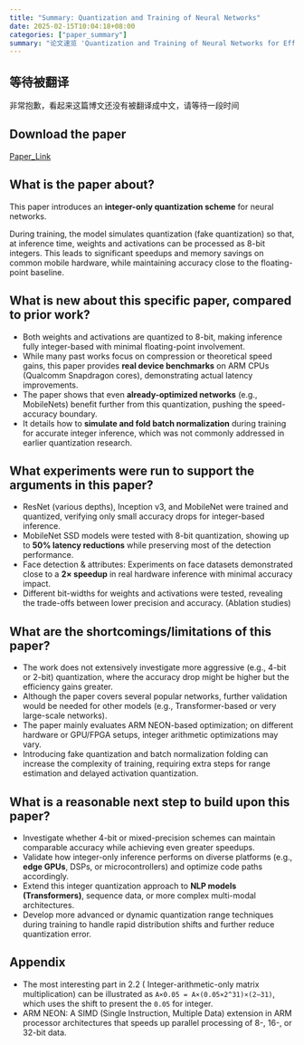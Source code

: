 ```yaml
---
title: "Summary: Quantization and Training of Neural Networks"
date: 2025-02-15T10:04:18+08:00
categories: ["paper_summary"]
summary: "论文速览 'Quantization and Training of Neural Networks for Efficient Integer-Arithmetic-Only Inference'"
---
```


## 等待被翻译

非常抱歉，看起来这篇博文还没有被翻译成中文，请等待一段时间

## Download the paper

[Paper_Link](https://arxiv.org/pdf/1712.05877)

## What is the paper about?

This paper introduces an **integer-only quantization scheme** for neural networks.

During training, the model simulates quantization (fake quantization) so that, at inference time, weights and activations can be processed as 8-bit integers. This leads to significant speedups and memory savings on common mobile hardware, while maintaining accuracy close to the floating-point baseline.

## What is new about this specific paper, compared to prior work?

- Both weights and activations are quantized to 8-bit, making inference fully integer-based with minimal floating-point involvement.
- While many past works focus on compression or theoretical speed gains, this paper provides **real device benchmarks** on ARM CPUs (Qualcomm Snapdragon cores), demonstrating actual latency improvements.
- The paper shows that even **already-optimized networks** (e.g., MobileNets) benefit further from this quantization, pushing the speed-accuracy boundary.
- It details how to **simulate and fold batch normalization** during training for accurate integer inference, which was not commonly addressed in earlier quantization research.

## What experiments were run to support the arguments in this paper?

- ResNet (various depths), Inception v3, and MobileNet were trained and quantized, verifying only small accuracy drops for integer-based inference.
- MobileNet SSD models were tested with 8-bit quantization, showing up to **50% latency reductions** while preserving most of the detection performance.
- Face detection & attributes: Experiments on face datasets demonstrated close to a **2× speedup** in real hardware inference with minimal accuracy impact.
- Different bit-widths for weights and activations were tested, revealing the trade-offs between lower precision and accuracy. (Ablation studies)

## What are the shortcomings/limitations of this paper?

- The work does not extensively investigate more aggressive (e.g., 4-bit or 2-bit) quantization, where the accuracy drop might be higher but the efficiency gains greater.
- Although the paper covers several popular networks, further validation would be needed for other models (e.g., Transformer-based or very large-scale networks).
- The paper mainly evaluates ARM NEON-based optimization; on different hardware or GPU/FPGA setups, integer arithmetic optimizations may vary.
- Introducing fake quantization and batch normalization folding can increase the complexity of training, requiring extra steps for range estimation and delayed activation quantization.

## What is a reasonable next step to build upon this paper?

- Investigate whether 4-bit or mixed-precision schemes can maintain comparable accuracy while achieving even greater speedups.
- Validate how integer-only inference performs on diverse platforms (e.g., **edge GPUs**, DSPs, or microcontrollers) and optimize code paths accordingly.
- Extend this integer quantization approach to **NLP models (Transformers)**, sequence data, or more complex multi-modal architectures.
- Develop more advanced or dynamic quantization range techniques during training to handle rapid distribution shifts and further reduce quantization error.

## Appendix

- The most interesting part in 2.2 ( Integer-arithmetic-only matrix multiplication) can be illustrated as `A×0.05 = A×(0.05×2^31)×(2−31)`, which uses the shift to present the `0.05` for integer.
- ARM NEON: A SIMD (Single Instruction, Multiple Data) extension in ARM processor architectures that speeds up parallel processing of 8-, 16-, or 32-bit data.

